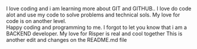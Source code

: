 I love coding and i am learning more about GIT and GITHUB..
I love do code alot and use my code to solve problems and technical sols.
My love for code is on another level.\
Happy coding and programming to me.
I forgot to let you know that i am a BACKEND developer.
My love for Risper is real and cool together
This is another edit and changes on the README.md file
